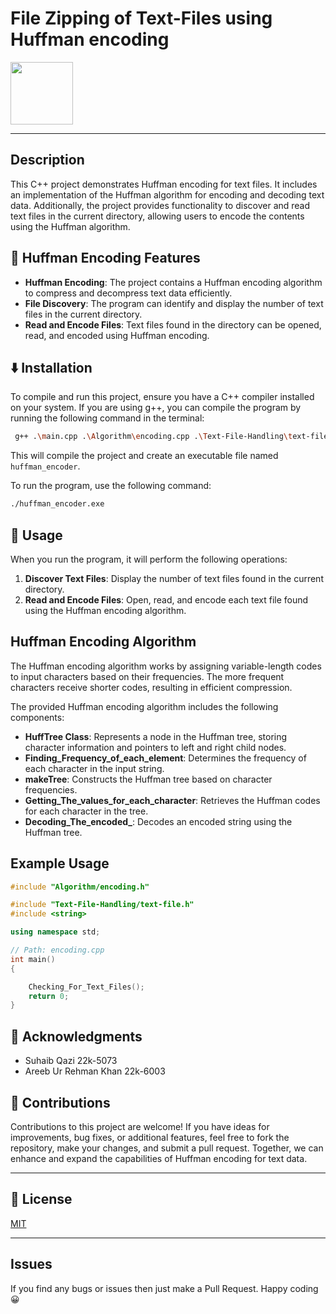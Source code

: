 # File Zipping of Text-Files using Huffman encoding 

<img src = "https://www.computerhope.com/jargon/z/zip.png" width = "100"/>


---

## Description

This C++ project demonstrates Huffman encoding for text files. It includes an implementation of the Huffman algorithm for encoding and decoding text data. Additionally, the project provides functionality to discover and read text files in the current directory, allowing users to encode the contents using the Huffman algorithm.

## 🔭 Huffman Encoding Features

- **Huffman Encoding**: The project contains a Huffman encoding algorithm to compress and decompress text data efficiently.
- **File Discovery**: The program can identify and display the number of text files in the current directory.
- **Read and Encode Files**: Text files found in the directory can be opened, read, and encoded using Huffman encoding.

## ⬇️ Installation

To compile and run this project, ensure you have a C++ compiler installed on your system. If you are using g++, you can compile the program by running the following command in the terminal:

```bash
 g++ .\main.cpp .\Algorithm\encoding.cpp .\Text-File-Handling\text-file.cpp
```

This will compile the project and create an executable file named `huffman_encoder`.

To run the program, use the following command:

```bash
./huffman_encoder.exe
```

## 🚀 Usage

When you run the program, it will perform the following operations:

1. **Discover Text Files**: Display the number of text files found in the current directory.
2. **Read and Encode Files**: Open, read, and encode each text file found using the Huffman encoding algorithm.

## Huffman Encoding Algorithm

The Huffman encoding algorithm works by assigning variable-length codes to input characters based on their frequencies. The more frequent characters receive shorter codes, resulting in efficient compression.

The provided Huffman encoding algorithm includes the following components:

- **HuffTree Class**: Represents a node in the Huffman tree, storing character information and pointers to left and right child nodes.
- **Finding_Frequency_of_each_element**: Determines the frequency of each character in the input string.
- **makeTree**: Constructs the Huffman tree based on character frequencies.
- **Getting_The_values_for_each_character**: Retrieves the Huffman codes for each character in the tree.
- **Decoding_The_encoded_**: Decodes an encoded string using the Huffman tree.

## Example Usage

```cpp
#include "Algorithm/encoding.h"

#include "Text-File-Handling/text-file.h"
#include <string>

using namespace std;

// Path: encoding.cpp
int main()
{

    Checking_For_Text_Files();
    return 0;
}

```



## 👏 Acknowledgments
* Suhaib Qazi 22k-5073
* Areeb Ur Rehman Khan 22k-6003


## 🤝 Contributions

Contributions to this project are welcome! If you have ideas for improvements, bug fixes, or additional features, feel free to fork the repository, make your changes, and submit a pull request. Together, we can enhance and expand the capabilities of Huffman encoding for text data.

---

## 📄 License

[MIT](https://github.com/eli64s/readme-ai/blob/main/LICENSE)

---


## Issues
If you find any bugs or issues then just make a Pull Request. Happy coding 😀
